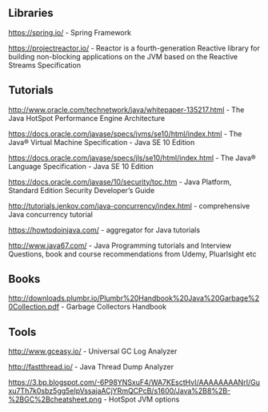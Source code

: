 ## Libraries

https://spring.io/ - Spring Framework

https://projectreactor.io/ - Reactor is a fourth-generation Reactive library for building non-blocking applications on
the JVM based on the Reactive Streams Specification 

## Tutorials

http://www.oracle.com/technetwork/java/whitepaper-135217.html - The Java HotSpot Performance Engine Architecture

https://docs.oracle.com/javase/specs/jvms/se10/html/index.html - The Java® Virtual Machine Specification - Java SE 10 Edition

https://docs.oracle.com/javase/specs/jls/se10/html/index.html - The Java® Language Specification - Java SE 10 Edition

https://docs.oracle.com/javase/10/security/toc.htm - Java Platform, Standard Edition Security Developer’s Guide

http://tutorials.jenkov.com/java-concurrency/index.html - comprehensive Java concurrency tutorial

https://howtodoinjava.com/ - aggregator for Java tutorials

http://www.java67.com/ - Java Programming tutorials and Interview Questions, book and course recommendations from Udemy, Pluarlsight etc


## Books

http://downloads.plumbr.io/Plumbr%20Handbook%20Java%20Garbage%20Collection.pdf - Garbage Collectors Handbook


## Tools

http://www.gceasy.io/ - Universal GC Log Analyzer

http://fastthread.io/ - Java Thread Dump Analyzer

https://3.bp.blogspot.com/-6P98YNSxuF4/WA7KEsctHvI/AAAAAAAANrI/Guxu7Th7k0sbz5gg5eIpVssajaACjYRmQCPcB/s1600/Java%2B8%2B-%2BGC%2Bcheatsheet.png - HotSpot JVM options
